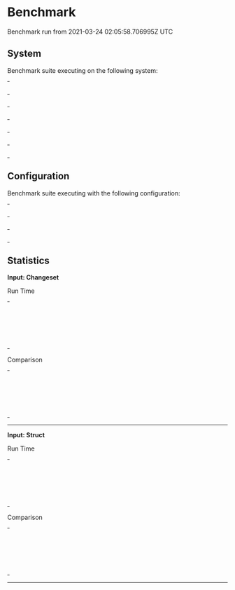 
# Benchmark

Benchmark run from 2021-03-24 02:05:58.706995Z UTC

## System

Benchmark suite executing on the following system:

<table style="width: 1%">
  <tr>
    <th style="width: 1%; white-space: nowrap">Operating System</th>
    <td>Linux</td>
  </tr><tr>
    <th style="white-space: nowrap">CPU Information</th>
    <td style="white-space: nowrap">AMD Ryzen 7 PRO 4750U with Radeon Graphics</td>
  </tr><tr>
    <th style="white-space: nowrap">Number of Available Cores</th>
    <td style="white-space: nowrap">16</td>
  </tr><tr>
    <th style="white-space: nowrap">Available Memory</th>
    <td style="white-space: nowrap">14.92 GB</td>
  </tr><tr>
    <th style="white-space: nowrap">Elixir Version</th>
    <td style="white-space: nowrap">1.11.3</td>
  </tr><tr>
    <th style="white-space: nowrap">Erlang Version</th>
    <td style="white-space: nowrap">23.2.6</td>
  </tr>
</table>

## Configuration

Benchmark suite executing with the following configuration:

<table style="width: 1%">
  <tr>
    <th style="width: 1%">:time</th>
    <td style="white-space: nowrap">5 s</td>
  </tr><tr>
    <th>:parallel</th>
    <td style="white-space: nowrap">1</td>
  </tr><tr>
    <th>:warmup</th>
    <td style="white-space: nowrap">2 s</td>
  </tr>
</table>

## Statistics




__Input: Changeset__

Run Time

<table style="width: 1%">
  <tr>
    <th>Name</th>
    <th style="text-align: right">IPS</th>
    <th style="text-align: right">Average</th>
    <th style="text-align: right">Devitation</th>
    <th style="text-align: right">Median</th>
    <th style="text-align: right">99th&nbsp;%</th>
  </tr>

  <tr>
    <td style="white-space: nowrap">SQLite3 Insert</td>
    <td style="white-space: nowrap; text-align: right">7218.07</td>
    <td style="white-space: nowrap; text-align: right">0.139 ms</td>
    <td style="white-space: nowrap; text-align: right">±43.60%</td>
    <td style="white-space: nowrap; text-align: right">0.123 ms</td>
    <td style="white-space: nowrap; text-align: right">0.37 ms</td>
  </tr>

  <tr>
    <td style="white-space: nowrap">Pg Insert</td>
    <td style="white-space: nowrap; text-align: right">421.57</td>
    <td style="white-space: nowrap; text-align: right">2.37 ms</td>
    <td style="white-space: nowrap; text-align: right">±12.13%</td>
    <td style="white-space: nowrap; text-align: right">2.37 ms</td>
    <td style="white-space: nowrap; text-align: right">2.90 ms</td>
  </tr>

  <tr>
    <td style="white-space: nowrap">MyXQL Insert</td>
    <td style="white-space: nowrap; text-align: right">284.25</td>
    <td style="white-space: nowrap; text-align: right">3.52 ms</td>
    <td style="white-space: nowrap; text-align: right">±13.34%</td>
    <td style="white-space: nowrap; text-align: right">3.53 ms</td>
    <td style="white-space: nowrap; text-align: right">5.05 ms</td>
  </tr>

</table>


Comparison

<table style="width: 1%">
  <tr>
    <th>Name</th>
    <th style="text-align: right">IPS</th>
    <th style="text-align: right">Slower</th>
  <tr>
    <td style="white-space: nowrap">SQLite3 Insert</td>
    <td style="white-space: nowrap;text-align: right">7218.07</td>
    <td>&nbsp;</td>
  </tr>

  <tr>
    <td style="white-space: nowrap">Pg Insert</td>
    <td style="white-space: nowrap; text-align: right">421.57</td>
    <td style="white-space: nowrap; text-align: right">17.12x</td>
  </tr>

  <tr>
    <td style="white-space: nowrap">MyXQL Insert</td>
    <td style="white-space: nowrap; text-align: right">284.25</td>
    <td style="white-space: nowrap; text-align: right">25.39x</td>
  </tr>

</table>



<hr/>


__Input: Struct__

Run Time

<table style="width: 1%">
  <tr>
    <th>Name</th>
    <th style="text-align: right">IPS</th>
    <th style="text-align: right">Average</th>
    <th style="text-align: right">Devitation</th>
    <th style="text-align: right">Median</th>
    <th style="text-align: right">99th&nbsp;%</th>
  </tr>

  <tr>
    <td style="white-space: nowrap">SQLite3 Insert</td>
    <td style="white-space: nowrap; text-align: right">7765.76</td>
    <td style="white-space: nowrap; text-align: right">0.129 ms</td>
    <td style="white-space: nowrap; text-align: right">±32.88%</td>
    <td style="white-space: nowrap; text-align: right">0.122 ms</td>
    <td style="white-space: nowrap; text-align: right">0.28 ms</td>
  </tr>

  <tr>
    <td style="white-space: nowrap">Pg Insert</td>
    <td style="white-space: nowrap; text-align: right">422.86</td>
    <td style="white-space: nowrap; text-align: right">2.36 ms</td>
    <td style="white-space: nowrap; text-align: right">±10.49%</td>
    <td style="white-space: nowrap; text-align: right">2.36 ms</td>
    <td style="white-space: nowrap; text-align: right">3.02 ms</td>
  </tr>

  <tr>
    <td style="white-space: nowrap">MyXQL Insert</td>
    <td style="white-space: nowrap; text-align: right">274.00</td>
    <td style="white-space: nowrap; text-align: right">3.65 ms</td>
    <td style="white-space: nowrap; text-align: right">±38.43%</td>
    <td style="white-space: nowrap; text-align: right">3.59 ms</td>
    <td style="white-space: nowrap; text-align: right">4.75 ms</td>
  </tr>

</table>


Comparison

<table style="width: 1%">
  <tr>
    <th>Name</th>
    <th style="text-align: right">IPS</th>
    <th style="text-align: right">Slower</th>
  <tr>
    <td style="white-space: nowrap">SQLite3 Insert</td>
    <td style="white-space: nowrap;text-align: right">7765.76</td>
    <td>&nbsp;</td>
  </tr>

  <tr>
    <td style="white-space: nowrap">Pg Insert</td>
    <td style="white-space: nowrap; text-align: right">422.86</td>
    <td style="white-space: nowrap; text-align: right">18.37x</td>
  </tr>

  <tr>
    <td style="white-space: nowrap">MyXQL Insert</td>
    <td style="white-space: nowrap; text-align: right">274.00</td>
    <td style="white-space: nowrap; text-align: right">28.34x</td>
  </tr>

</table>



<hr/>

